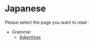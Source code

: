 # Japanese

Please select the page you want to read :
- Grammar
  - [Adjectives](japanese/adjectives.md)
